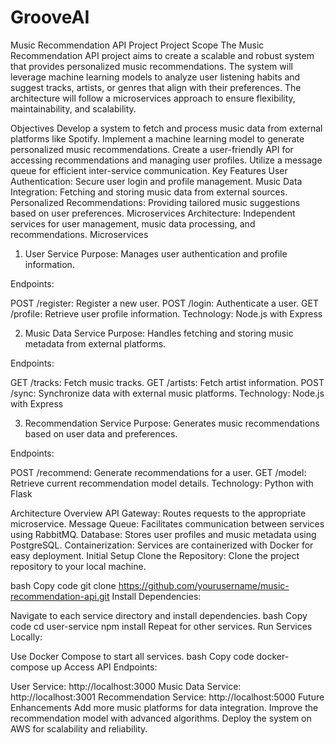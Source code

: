 # GrooveAI

Music Recommendation API Project
Project Scope
The Music Recommendation API project aims to create a scalable and robust system that provides personalized music recommendations. The system will leverage machine learning models to analyze user listening habits and suggest tracks, artists, or genres that align with their preferences. The architecture will follow a microservices approach to ensure flexibility, maintainability, and scalability.

Objectives
Develop a system to fetch and process music data from external platforms like Spotify.
Implement a machine learning model to generate personalized music recommendations.
Create a user-friendly API for accessing recommendations and managing user profiles.
Utilize a message queue for efficient inter-service communication.
Key Features
User Authentication: Secure user login and profile management.
Music Data Integration: Fetching and storing music data from external sources.
Personalized Recommendations: Providing tailored music suggestions based on user preferences.
Microservices Architecture: Independent services for user management, music data processing, and recommendations.
Microservices
1. User Service
Purpose: Manages user authentication and profile information.

Endpoints:

POST /register: Register a new user.
POST /login: Authenticate a user.
GET /profile: Retrieve user profile information.
Technology: Node.js with Express

2. Music Data Service
Purpose: Handles fetching and storing music metadata from external platforms.

Endpoints:

GET /tracks: Fetch music tracks.
GET /artists: Fetch artist information.
POST /sync: Synchronize data with external music platforms.
Technology: Node.js with Express

3. Recommendation Service
Purpose: Generates music recommendations based on user data and preferences.

Endpoints:

POST /recommend: Generate recommendations for a user.
GET /model: Retrieve current recommendation model details.
Technology: Python with Flask

Architecture Overview
API Gateway: Routes requests to the appropriate microservice.
Message Queue: Facilitates communication between services using RabbitMQ.
Database: Stores user profiles and music metadata using PostgreSQL.
Containerization: Services are containerized with Docker for easy deployment.
Initial Setup
Clone the Repository: Clone the project repository to your local machine.

bash
Copy code
git clone https://github.com/yourusername/music-recommendation-api.git
Install Dependencies:

Navigate to each service directory and install dependencies.
bash
Copy code
cd user-service
npm install
Repeat for other services.
Run Services Locally:

Use Docker Compose to start all services.
bash
Copy code
docker-compose up
Access API Endpoints:

User Service: http://localhost:3000
Music Data Service: http://localhost:3001
Recommendation Service: http://localhost:5000
Future Enhancements
Add more music platforms for data integration.
Improve the recommendation model with advanced algorithms.
Deploy the system on AWS for scalability and reliability.